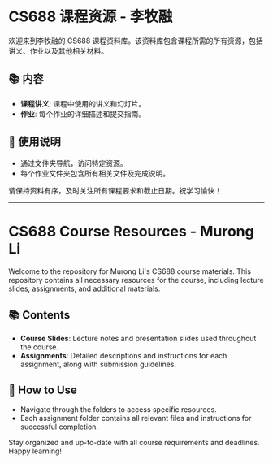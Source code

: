# CS688 课程资源 - 李牧融

欢迎来到李牧融的 CS688 课程资料库。该资料库包含课程所需的所有资源，包括讲义、作业以及其他相关材料。

## 📚 内容
- **课程讲义**: 课程中使用的讲义和幻灯片。
- **作业**: 每个作业的详细描述和提交指南。

## 📝 使用说明
- 通过文件夹导航，访问特定资源。
- 每个作业文件夹包含所有相关文件及完成说明。

请保持资料有序，及时关注所有课程要求和截止日期。祝学习愉快！

---

# CS688 Course Resources - Murong Li

Welcome to the repository for Murong Li's CS688 course materials. This repository contains all necessary resources for the course, including lecture slides, assignments, and additional materials.

## 📚 Contents
- **Course Slides**: Lecture notes and presentation slides used throughout the course.
- **Assignments**: Detailed descriptions and instructions for each assignment, along with submission guidelines.

## 📝 How to Use
- Navigate through the folders to access specific resources.
- Each assignment folder contains all relevant files and instructions for successful completion.

Stay organized and up-to-date with all course requirements and deadlines. Happy learning!
